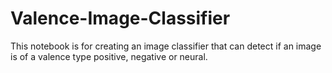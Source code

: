 # Valence-Image-Classifier
This notebook is for creating an image classifier that can detect if an image is of a valence type positive, negative or neural.

